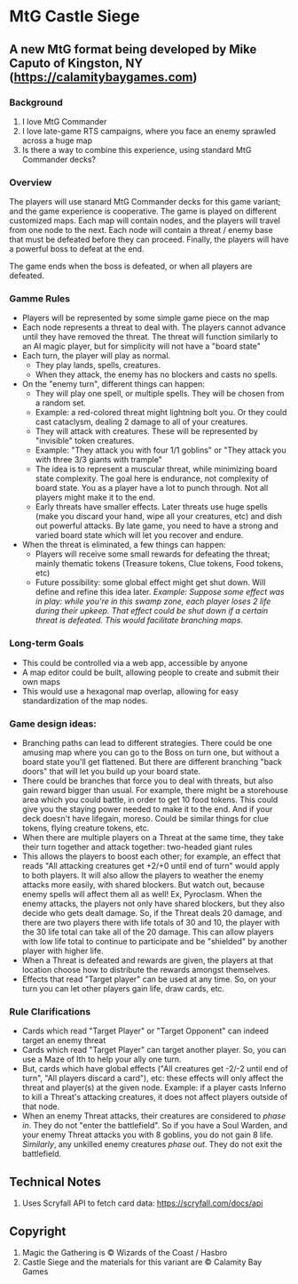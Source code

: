 # MtG Castle Siege

## A new MtG format being developed by Mike Caputo of Kingston, NY (https://calamitybaygames.com)

### Background

1. I love MtG Commander
2. I love late-game RTS campaigns, where you face an enemy sprawled across a huge map
3. Is there a way to combine this experience, using standard MtG Commander decks?

### Overview

The players will use stanard MtG Commander decks for this game variant; and the game experience is cooperative. The game is played on different customized maps. Each map will contain nodes, and the players will travel from one node to the next. Each node will contain a threat / enemy base that must be defeated before they can proceed. Finally, the players will have a powerful boss to defeat at the end.

The game ends when the boss is defeated, or when all players are defeated.

### Gamme Rules
- Players will be represented by some simple game piece on the map
- Each node represents a threat to deal with. The players cannot advance until they have removed the threat. The threat will function similarly to an AI magic player, but for simplicity will not have a "board state"
- Each turn, the player will play as normal.
  - They play lands, spells, creatures.
  - When they attack, the enemy has no blockers and casts no spells.
- On the "enemy turn", different things can happen:
  - They will play one spell, or multiple spells. They will be chosen from a random set.
  - Example: a red-colored threat might lightning bolt you. Or they could cast cataclysm, dealing 2 damage to all of your creatures.
  - They will attack with creatures. These will be represented by "invisible" token creatures.
  - Example: "They attack you with four 1/1 goblins" or "They attack you with three 3/3 giants with trample"
  - The idea is to represent a muscular threat, while minimizing board state complexity. The goal here is endurance, not complexity of board state. You as a player have a lot to punch through. Not all players might make it to the end.
  - Early threats have smaller effects. Later threats use huge spells (make you discard your hand, wipe all your creatures, etc) and dish out powerful attacks. By late game, you need to have a strong and varied board state which will let you recover and endure.
- When the threat is eliminated, a few things can happen:
  - Players will receive some small rewards for defeating the threat; mainly thematic tokens (Treasure tokens, Clue tokens, Food tokens, etc)
  - Future possibility: some global effect might get shut down. Will define and refine this idea later. _Example: Suppose some effect was in play: while you're in this swamp zone, each player loses 2 life during their upkeep. That effect could be shut down if a certain threat is defeated. This would facilitate branching maps._

### Long-term Goals
- This could be controlled via a web app, accessible by anyone
- A map editor could be built, allowing people to create and submit their own maps
- This would use a hexagonal map overlap, allowing for easy standardization of the map nodes.

### Game design ideas:
- Branching paths can lead to different strategies. There could be one amusing map where you can go to the Boss on turn one, but without a board state you'll get flattened. But there are different branching "back doors" that will let you build up your board state.
- There could be branches that force you to deal with threats, but also gain reward bigger than usual. For example, there might be a storehouse area which you could battle, in order to get 10 food tokens. This could give you the staying power needed to make it to the end. And if your deck doesn't have lifegain, moreso. Could be similar things for clue tokens, flying creature tokens, etc.
- When there are multiple players on a Threat at the same time, they take their turn together and attack together: two-headed giant rules
- This allows the players to boost each other; for example, an effect that reads "All attacking creatures get +2/+0 until end of turn" would apply to both players. It will also allow the players to weather the enemy attacks more easily, with shared blockers. But watch out, because enemy spells will affect them all as well! Ex, Pyroclasm.
When the enemy attacks, the players not only have shared blockers, but they also decide who gets dealt damage. So, if the Threat deals 20 damage, and there are two players there with life totals of 30 and 10, the player with the 30 life total can take all of the 20 damage. This can allow players with low life total to continue to participate and be "shielded" by another player with higher life.
- When a Threat is defeated and rewards are given, the players at that location choose how to distribute the rewards amongst themselves.
- Effects that read "Target player" can be used at any time. So, on your turn you can let other players gain life, draw cards, etc.

### Rule Clarifications
- Cards which read "Target Player" or "Target Opponent" can indeed target an enemy threat
- Cards which read "Target Player" can target another player. So, you can use a Maze of Ith to help your ally one turn.
- But, cards which have global effects ("All creatures get -2/-2 until end of turn", "All players discard a card"), etc: these effects will only affect the threat and player(s) at the given node. Example: if a player casts Inferno to kill a Threat's attacking creatures, it does not affect players outside of that node.
- When an enemy Threat attacks, their creatures are considered to _phase in_. They do not "enter the battlefield". So if you have a Soul Warden, and your enemy Threat attacks you with 8 goblins, you do not gain 8 life. _Similarly_, any unkilled enemy creatures _phase out_. They do not exit the battlefield.

## Technical Notes

1. Uses Scryfall API to fetch card data: https://scryfall.com/docs/api

## Copyright

1. Magic the Gathering is &copy; Wizards of the Coast / Hasbro
2. Castle Siege and the materials for this variant are &copy; Calamity Bay Games
